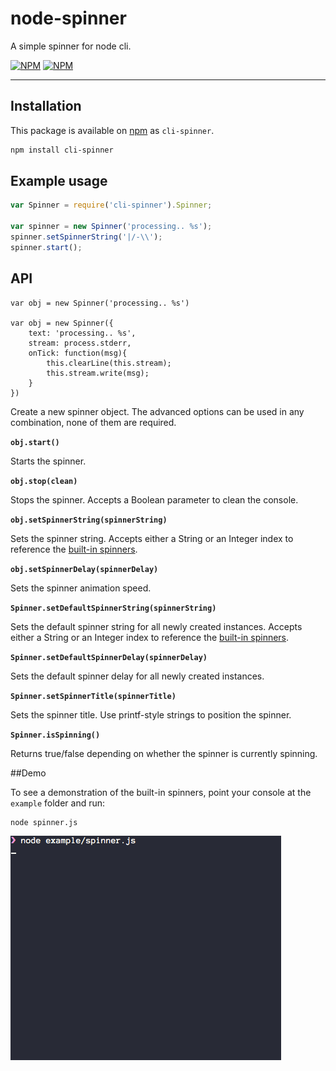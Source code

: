 # node-spinner

A simple spinner for node cli.

[![NPM](https://nodei.co/npm/cli-spinner.png?downloads=true&downloadRank=true)](https://nodei.co/npm/cli-spinner/) [![NPM](https://nodei.co/npm-dl/cli-spinner.png?months=6&height=3)](https://nodei.co/npm/cli-spinner/)

---

## Installation

This package is available on [npm](http://npmjs.com) as `cli-spinner`.

``` sh
npm install cli-spinner
```

## Example usage

````javascript
var Spinner = require('cli-spinner').Spinner;

var spinner = new Spinner('processing.. %s');
spinner.setSpinnerString('|/-\\');
spinner.start();
````

## API

```
var obj = new Spinner('processing.. %s')

var obj = new Spinner({
    text: 'processing.. %s',
    stream: process.stderr,
    onTick: function(msg){
        this.clearLine(this.stream);
        this.stream.write(msg);
    }
})
```

Create a new spinner object. The advanced options can be used in any combination, none of them are required.


**`obj.start()`**

Starts the spinner.


**`obj.stop(clean)`**

Stops the spinner. Accepts a Boolean parameter to clean the console.


**`obj.setSpinnerString(spinnerString)`**

Sets the spinner string. Accepts either a String or an Integer index to reference the [built-in spinners](#demo).


**`obj.setSpinnerDelay(spinnerDelay)`**

Sets the spinner animation speed.


**`Spinner.setDefaultSpinnerString(spinnerString)`**

Sets the default spinner string for all newly created instances. Accepts either a String or an Integer index to reference the [built-in spinners](#demo).


**`Spinner.setDefaultSpinnerDelay(spinnerDelay)`**

Sets the default spinner delay for all newly created instances.


**`Spinner.setSpinnerTitle(spinnerTitle)`**

Sets the spinner title. Use printf-style strings to position the spinner.


**`Spinner.isSpinning()`**

Returns true/false depending on whether the spinner is currently spinning.

##Demo

To see a demonstration of the built-in spinners, point your console at the `example` folder and run:

````
node spinner.js
````

![preview](img/spinner.gif "Spinner")
